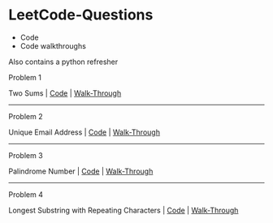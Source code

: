 # LeetCode-Questions

* Code
* Code walkthroughs

Also contains a python refresher

Problem 1

Two Sums | [Code](Code/two_sum.py) | [Walk-Through](PDFs/Two%20Sums.pdf)

<hr>

Problem 2

Unique Email Address | [Code](Code/unique_email_address.py) | [Walk-Through](PDFs/Unique%20Email%20Address.pdf)

<hr>

Problem 3

Palindrome Number | [Code](Code/palindromeNumber.py) | [Walk-Through](PDFs/Palindrome%20Number.pdf)

<hr>

Problem 4

Longest Substring with Repeating Characters | [Code](Code/longest_substring.py) | [Walk-Through](PDFs/Longest%20Substring%20without%20Repeating%20Characters.pdf)
